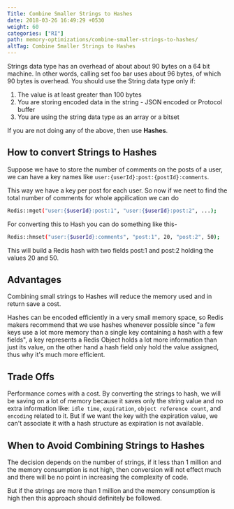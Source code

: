 ```yaml
---
Title: Combine Smaller Strings to Hashes
date: 2018-03-26 16:49:29 +0530
weight: 60
categories: ["RI"]
path: memory-optimizations/combine-smaller-strings-to-hashes/
altTag: Combine Smaller Strings to Hashes
---
```

Strings data type has an overhead of about about 90 bytes on a 64 bit machine. In other words, calling set foo bar uses about 96 bytes, of which 90 bytes is overhead. You should use the String data type only if:

1. The value is at least greater than 100 bytes
1. You are storing encoded data in the string - JSON encoded or Protocol buffer
1. You are using the string data type as an array or a bitset

If you are not doing any of the above, then use **Hashes**.

## How to convert Strings to Hashes

Suppose we have to store the number of comments on the posts of a user, we can have a key names like `user:{userId}:post:{postId}:comments`.

This way we have a key per post for each user. So now if we neet to find the total number of comments for whole appilication we can do

```bash
Redis::mget("user:{$userId}:post:1", "user:{$userId}:post:2", ...);
```

For converting this to Hash you can do something like this-

```bash
Redis::hmset("user:{$userId}:comments", "post:1", 20, "post:2", 50);
```

This will build a Redis hash with two fields post:1 and post:2 holding the values 20 and 50.

## Advantages

Combining small strings to Hashes will reduce the memory used and in return save a cost.

Hashes can be encoded efficiently in a very small memory space, so Redis makers recommend that we use hashes whenever possible since "a few keys use a lot more memory than a single key containing a hash with a few fields", a key represents a Redis Object holds a lot more information than just its value, on the other hand a hash field only hold the value assigned, thus why it's much more efficient.

## Trade Offs

Performance comes with a cost. By converting the strings to hash, we will be saving on a lot of memory because it saves only the string value and no extra information like: `idle time`, `expiration`, `object reference count`, and `encoding` related to it.
But if we want the key with the expiration value, we can't associate it with a hash structure as expiration is not available.

## When to Avoid Combining Strings to Hashes

The decision depends on the number of strings, if it less than 1 million and the memory consumption is not high, then conversion will not effect much and there will be no point in increasing the complexity of code.

But if the strings are more than 1 million and the memory consumption is high then this approach should definitely be followed.
